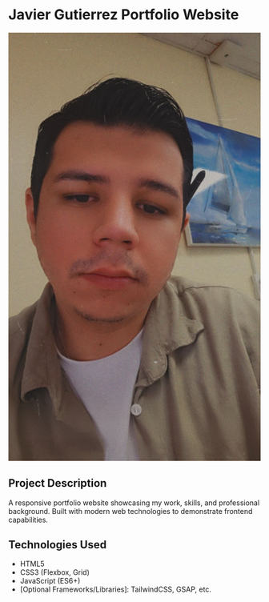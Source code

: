 # Javier Gutierrez Portfolio Website

![Portfolio Screenshot](https://github.com/javyg62/Javier-Gutierrez-Portfolio/blob/143709be28b46db1073d91a26014a12449f51c97/images/img1.jpg)

## Project Description
A responsive portfolio website showcasing my work, skills, and professional background. Built with modern web technologies to demonstrate frontend capabilities.


## Technologies Used
- HTML5
- CSS3 (Flexbox, Grid)
- JavaScript (ES6+)
- [Optional Frameworks/Libraries]: TailwindCSS, GSAP, etc.


